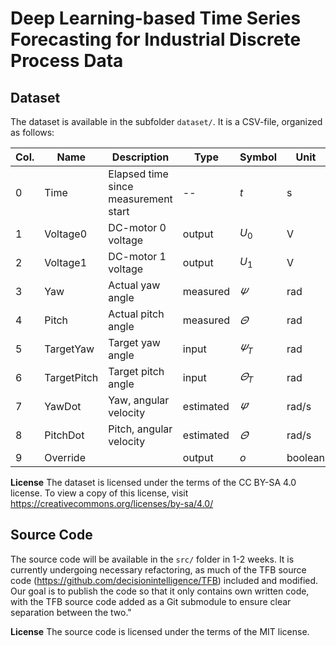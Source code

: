 # Deep Learning-based Time Series Forecasting for Industrial Discrete Process Data

## Dataset

The dataset is available in the subfolder `dataset/`.
It is a CSV-file, organized as follows:

| **Col.** | **Name**    | **Description**                      | **Type**  | **Symbol**        | **Unit** |
|----------|-------------|--------------------------------------|-----------|-------------------|----------|
| 0        | Time        | Elapsed time since measurement start | --        | $t$               | s        |
| 1        | Voltage0    | DC-motor 0 voltage                   | output    | $U_0$             | V        |
| 2        | Voltage1    | DC-motor 1 voltage                   | output    | $U_1$             | V        |
| 3        | Yaw         | Actual yaw angle                     | measured  | $\varPsi$         | rad      |
| 4        | Pitch       | Actual pitch angle                   | measured  | $\varTheta$       | rad      |
| 5        | TargetYaw   | Target yaw angle                     | input     | $\varPsi_T$       | rad      |
| 6        | TargetPitch | Target pitch angle                   | input     | $\varTheta_T$     | rad      |
| 7        | YawDot      | Yaw, angular velocity                | estimated | $\dot{\varPsi}$   | rad/s    |
| 8        | PitchDot    | Pitch, angular velocity              | estimated | $\dot{\varTheta}$ | rad/s    |
| 9        | Override    |                                   | output    | $o$               | boolean  |

**License**
The dataset is licensed under the terms of the CC BY-SA 4.0 license.
To view a copy of this license, visit https://creativecommons.org/licenses/by-sa/4.0/

## Source Code

The source code will be available in the `src/` folder in 1-2 weeks.
It is currently undergoing necessary refactoring, as much of the TFB source code (https://github.com/decisionintelligence/TFB) included and modified. 
Our goal is to publish the code so that it only contains own written code, with the TFB source code added as a Git submodule to ensure clear separation between the two."

**License**
The source code is licensed under the terms of the MIT license.


